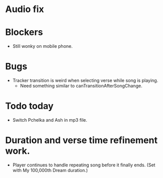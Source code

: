 # Audio fix

# Blockers
* Still wonky on mobile phone.

# Bugs
* Tracker transition is weird when selecting verse while song is playing.
    * Need something similar to canTransitionAfterSongChange.

# Todo today
* Switch Pchelka and Ash in mp3 file.

# Duration and verse time refinement work.
* Player continues to handle repeating song before it finally ends. (Set with My 100,000th Dream duration.)